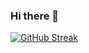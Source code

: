 ### Hi there 👋

<!--
**Ux4hack/Ux4hack** is a ✨ _special_ ✨ repository because its `README.md` (this file) appears on your GitHub profile.

Here are some ideas to get you started:

- 🔭 I’m currently working on ...
- 🌱 I’m currently learning ...
- 👯 I’m looking to collaborate on ...
- 🤔 I’m looking for help with ...
- 💬 Ask me about ...
- 📫 How to reach me: ...
- 😄 Pronouns: ...
- ⚡ Fun fact: ...
-->

[![GitHub Streak](http://github-readme-streak-stats.herokuapp.com?user=Ux4hack&theme=dark&border_radius=8.5&locale=es&date_format=M%20j%5B%2C%20Y%5D&mode=weekly&type=png&ring=FF0000)](https://git.io/streak-stats)
